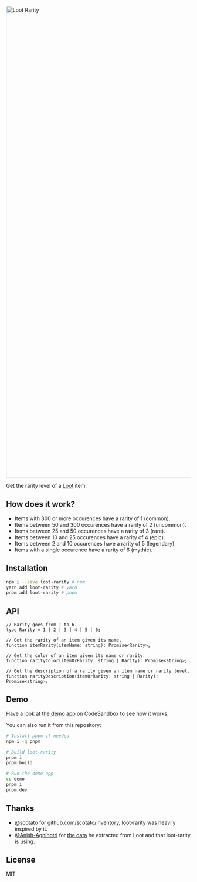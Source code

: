 <img width="1280" alt="Loot Rarity" src="https://user-images.githubusercontent.com/36158/131253911-12092434-7325-4d7b-b1f2-5a752937bdfc.png">

Get the rarity level of a [Loot](https://lootproject.com) item.

## How does it work?

- Items with 300 or more occurences have a rarity of 1 (common).
- Items between 50 and 300 occurences have a rarity of 2 (uncommon).
- Items between 25 and 50 occurences have a rarity of 3 (rare).
- Items between 10 and 25 occurences have a rarity of 4 (epic).
- Items between 2 and 10 occurences have a rarity of 5 (legendary).
- Items with a single occurence have a rarity of 6 (mythic).

## Installation

```sh
npm i --save loot-rarity # npm
yarn add loot-rarity # yarn
pnpm add loot-rarity # pnpm
```

## API

```tsx
// Rarity goes from 1 to 6.
type Rarity = 1 | 2 | 3 | 4 | 5 | 6;

// Get the rarity of an item given its name.
function itemRarity(itemName: string): Promise<Rarity>;

// Get the color of an item given its name or rarity.
function rarityColor(itemOrRarity: string | Rarity): Promise<string>;

// Get the description of a rarity given an item name or rarity level.
function rarityDescription(itemOrRarity: string | Rarity): Promise<string>;
```

## Demo

Have a look at [the demo app](https://ky7e7.csb.app/) on CodeSandbox to see how it works.

You can also run it from this repository:

```sh
# Install pnpm if needed
npm i -g pnpm

# Build loot-rarity
pnpm i
pnpm build

# Run the demo app
cd demo
pnpm i
pnpm dev
```

## Thanks

- [@scotato](https://github.com/scotato) for [github.com/scotato/inventory](https://github.com/scotato/inventory), loot-rarity was heavily inspired by it.
- [@Anish-Agnihotri](https://github.com/Anish-Agnihotri) for [the data](https://github.com/Anish-Agnihotri/dhof-loot) he extracted from Loot and that loot-rarity is using.

## License

MIT
